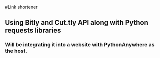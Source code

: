 #Link shortener
## Using Bitly and Cut.tly API along with Python requests libraries
### Will be integrating it into a website with PythonAnywhere as the host. 
